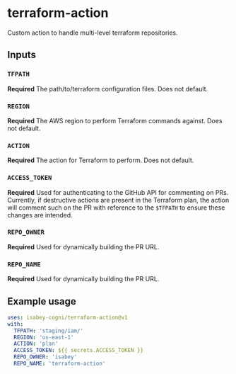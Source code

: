 # terraform-action

Custom action to handle multi-level terraform repositories.

## Inputs

### `TFPATH`

**Required** The path/to/terraform configuration files. Does not default.

### `REGION`

**Required** The AWS region to perform Terraform commands against. Does not default.

### `ACTION`

**Required** The action for Terraform to perform. Does not default.

### `ACCESS_TOKEN`

**Required** Used for authenticating to the GitHub API for commenting on PRs. Currently, if destructive actions are present in the Terraform plan, the action will comment such on the PR with reference to the `$TFPATH` to ensure these changes are intended.

### `REPO_OWNER`

**Required** Used for dynamically building the PR URL.

### `REPO_NAME`

**Required** Used for dynamically building the PR URL.

## Example usage

```yaml
uses: isabey-cogni/terraform-action@v1
with:
  TFPATH: 'staging/iam/'
  REGION: 'us-east-1'
  ACTION: 'plan'
  ACCESS_TOKEN: ${{ secrets.ACCESS_TOKEN }}
  REPO_OWNER: 'isabey'
  REPO_NAME: 'terraform-action'
```
